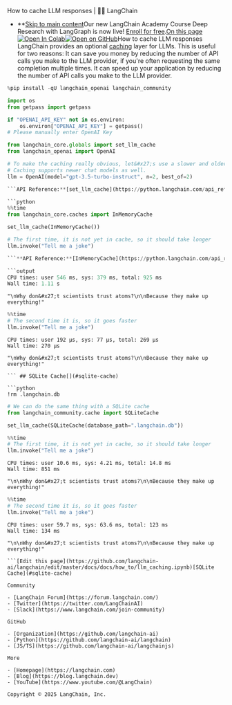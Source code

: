 How to cache LLM responses | 🦜️🔗 LangChain
- **[Skip to main content](#__docusaurus_skipToContent_fallback)Our new LangChain Academy Course Deep Research with LangGraph is now live! [Enroll for free](https://academy.langchain.com/courses/deep-research-with-langgraph/?utm_medium=internal&utm_source=docs&utm_campaign=q3-2025_deep-research-course_co).[On this page![Open In Colab ](https://colab.research.google.com/assets/colab-badge.svg)](https://colab.research.google.com/github/langchain-ai/langchain/blob/master/docs/docs/how_to/llm_caching.ipynb)[![Open on GitHub ](https://img.shields.io/badge/Open%20on%20GitHub-grey?logo=github&logoColor=white)](https://github.com/langchain-ai/langchain/blob/master/docs/docs/how_to/llm_caching.ipynb)How to cache LLM responses LangChain provides an optional [caching](/docs/concepts/chat_models/#caching) layer for LLMs. This is useful for two reasons: It can save you money by reducing the number of API calls you make to the LLM provider, if you&#x27;re often requesting the same completion multiple times. It can speed up your application by reducing the number of API calls you make to the LLM provider.

```python
%pip install -qU langchain_openai langchain_community

import os
from getpass import getpass

if "OPENAI_API_KEY" not in os.environ:
    os.environ["OPENAI_API_KEY"] = getpass()
# Please manually enter OpenAI Key

```

```python
from langchain_core.globals import set_llm_cache
from langchain_openai import OpenAI

# To make the caching really obvious, let&#x27;s use a slower and older model.
# Caching supports newer chat models as well.
llm = OpenAI(model="gpt-3.5-turbo-instruct", n=2, best_of=2)

```API Reference:**[set_llm_cache](https://python.langchain.com/api_reference/core/globals/langchain_core.globals.set_llm_cache.html)

```python
%%time
from langchain_core.caches import InMemoryCache

set_llm_cache(InMemoryCache())

# The first time, it is not yet in cache, so it should take longer
llm.invoke("Tell me a joke")

```**API Reference:**[InMemoryCache](https://python.langchain.com/api_reference/core/caches/langchain_core.caches.InMemoryCache.html)

```output
CPU times: user 546 ms, sys: 379 ms, total: 925 ms
Wall time: 1.11 s

```

```output
"\nWhy don&#x27;t scientists trust atoms?\n\nBecause they make up everything!"

```

```python
%%time
# The second time it is, so it goes faster
llm.invoke("Tell me a joke")

```

```output
CPU times: user 192 µs, sys: 77 µs, total: 269 µs
Wall time: 270 µs

```

```output
"\nWhy don&#x27;t scientists trust atoms?\n\nBecause they make up everything!"

``` ## SQLite Cache[​](#sqlite-cache)

```python
!rm .langchain.db

```

```python
# We can do the same thing with a SQLite cache
from langchain_community.cache import SQLiteCache

set_llm_cache(SQLiteCache(database_path=".langchain.db"))

```

```python
%%time
# The first time, it is not yet in cache, so it should take longer
llm.invoke("Tell me a joke")

```

```output
CPU times: user 10.6 ms, sys: 4.21 ms, total: 14.8 ms
Wall time: 851 ms

```

```output
"\n\nWhy don&#x27;t scientists trust atoms?\n\nBecause they make up everything!"

```

```python
%%time
# The second time it is, so it goes faster
llm.invoke("Tell me a joke")

```

```output
CPU times: user 59.7 ms, sys: 63.6 ms, total: 123 ms
Wall time: 134 ms

```

```output
"\n\nWhy don&#x27;t scientists trust atoms?\n\nBecause they make up everything!"

```[Edit this page](https://github.com/langchain-ai/langchain/edit/master/docs/docs/how_to/llm_caching.ipynb)[SQLite Cache](#sqlite-cache)

Community

- [LangChain Forum](https://forum.langchain.com/)
- [Twitter](https://twitter.com/LangChainAI)
- [Slack](https://www.langchain.com/join-community)

GitHub

- [Organization](https://github.com/langchain-ai)
- [Python](https://github.com/langchain-ai/langchain)
- [JS/TS](https://github.com/langchain-ai/langchainjs)

More

- [Homepage](https://langchain.com)
- [Blog](https://blog.langchain.dev)
- [YouTube](https://www.youtube.com/@LangChain)

Copyright © 2025 LangChain, Inc.
